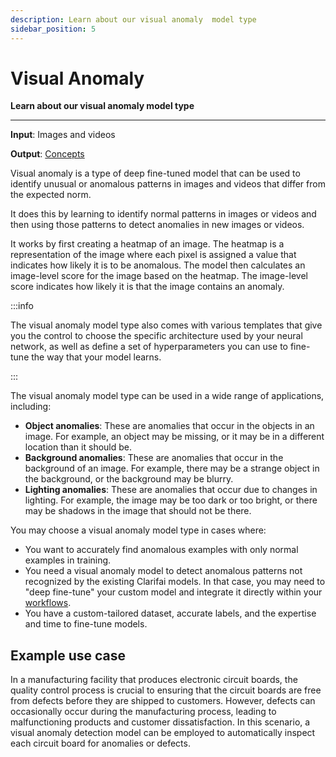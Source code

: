 ```yaml
---
description: Learn about our visual anomaly  model type
sidebar_position: 5
---
```


# Visual Anomaly 

**Learn about our visual anomaly model type**
<hr />

**Input**: Images and videos

**Output**: [Concepts]( https://docs.clarifai.com/portal-guide/concepts) 

Visual anomaly is a type of deep fine-tuned model that can be used to identify unusual or anomalous patterns in images and videos that differ from the expected norm. 

It does this by learning to identify normal patterns in images or videos and then using those patterns to detect anomalies in new images or videos. 

It works by first creating a heatmap of an image. The heatmap is a representation of the image where each pixel is assigned a value that indicates how likely it is to be anomalous. The model then calculates an image-level score for the image based on the heatmap. The image-level score indicates how likely it is that the image contains an anomaly.

:::info

The visual anomaly model type also comes with various templates that give you the control to choose the specific architecture used by your neural network, as well as define a set of hyperparameters you can use to fine-tune the way that your model learns.

:::

The visual anomaly model type can be used in a wide range of applications, including:

- **Object anomalies**: These are anomalies that occur in the objects in an image. For example, an object may be missing, or it may be in a different location than it should be.
- **Background anomalies**: These are anomalies that occur in the background of an image. For example, there may be a strange object in the background, or the background may be blurry.
- **Lighting anomalies**: These are anomalies that occur due to changes in lighting. For example, the image may be too dark or too bright, or there may be shadows in the image that should not be there.

You may choose a visual anomaly model type in cases where:

- You want to accurately find anomalous examples with only normal examples in training.
- You need a visual anomaly model to detect anomalous patterns not recognized by the existing Clarifai models. In that case, you may need to "deep fine-tune" your custom model and integrate it directly within your [workflows](https://docs.clarifai.com/portal-guide/workflows/).
- You have a custom-tailored dataset, accurate labels, and the expertise and time to fine-tune models.

## Example use case

In a manufacturing facility that produces electronic circuit boards, the quality control process is crucial to ensuring that the circuit boards are free from defects before they are shipped to customers. However, defects can occasionally occur during the manufacturing process, leading to malfunctioning products and customer dissatisfaction. In this scenario, a visual anomaly detection model can be employed to automatically inspect each circuit board for anomalies or defects. 
